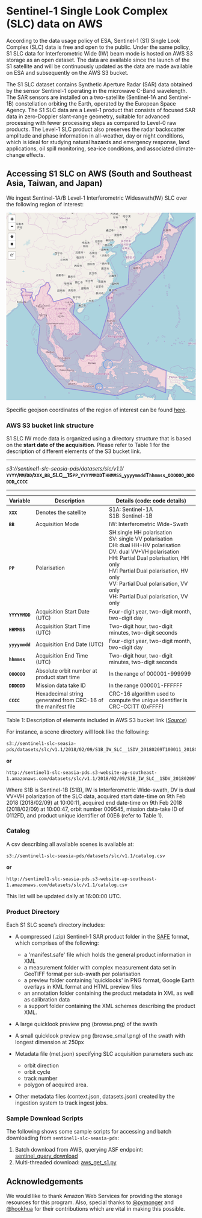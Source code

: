 # Sentinel-1 Single Look Complex (SLC) data on AWS

According to the data usage policy of ESA, Sentinel-1 (S1) Single Look Complex (SLC) data is free and open to the public. Under the same policy, S1 SLC data for Interferometric Wide (IW) beam mode is hosted on AWS S3 storage as an open dataset. The data are available since the launch of the S1 satellite and will be continuously updated as the data are made available on ESA and subsequently on the AWS S3 bucket. 


The S1 SLC dataset contains Synthetic Aperture Radar (SAR) data obtained by the sensor Sentinel-1 operating in the microwave C-Band wavelength. The SAR sensors are installed on a two-satellite (Sentinel-1A and Sentinel-1B) constellation orbiting the Earth, operated by the European Space Agency. The S1 SLC data are a Level-1 product that consists of focused SAR data in zero-Doppler slant-range geometry, suitable for advanced processing with fewer processing steps as compared to Level-0 raw products. The Level-1 SLC product also preserves the radar backscatter amplitude and phase information in all-weather, day or night conditions, which is ideal for studying natural hazards and emergency response, land applications, oil spill monitoring, sea-ice conditions, and associated climate-change effects.


## Accessing S1 SLC on AWS (South and Southeast Asia, Taiwan, and Japan)

We ingest Sentinel-1A/B Level-1 Interferometric Wideswath(IW) SLC over the following region of interest:
<p align="center">
<img src="https://github.com/earthobservatory/sentinel1-opds/blob/master/misc/opendatasetaoi.png" width="650">
</p>

Specific geojson coordinates of the region of interest can be found [here](https://github.com/earthobservatory/sentinel1-opds/blob/master/misc/opendataset.geojson).

### AWS S3 bucket link structure

S1 SLC IW mode data is organized using a directory structure that is based on the **start date of the acquisition**. Please refer to Table 1 for the description of different elements of the S3 bucket link.

---

_s3://sentinel1-slc-seasia-pds/datasets/slc/v1.1/_
**`YYYY`/`MM`/`DD`/`XXX`\_`BB`\_SLC\_\_1S`PP`\_`YYYYMMDD`T`HHMMSS`\_`yyyymmdd`T`hhmmss`\_`OOOOOO`\_`DDDDDD`\_`CCCC`**

---


|Variable      |Description                |Details (code: code details)|
|--------------|---------------------------|----------------------------|
|**`XXX`**      |Denotes the satellite       |S1A: Sentinel-1A <br>S1B: Sentinel-1B|
|**`BB`**       |Acquisition Mode            |IW: Interferometric Wide-Swath       |
|**`PP`**       |Polarisation                |SH:single HH polarisation <br>SV:	single VV polarisation<br>DH:	dual HH+HV polarisation <br>DV:	dual VV+VH polarisation <br>HH:	Partial Dual polarisation, HH only <br>HV:	Partial Dual polarisation, HV only <br>VV:	Partial Dual polarisation, VV only <br>VH:	Partial Dual polarisation, VV only|
|**`YYYYMMDD`** |Acquisition Start Date (UTC)|Four-digit year, two-digit month, two-digit day|
|**`HHMMSS`**   |Acquisition Start Time (UTC)|Two-digit hour, two-digit minutes, two-digit seconds|
|**`yyyymmdd`** |Acquisition End Date (UTC)  |Four-digit year, two-digit month, two-digit day|
|**`hhmmss`**   |Acquisition End Time (UTC)  |Two-digit hour, two-digit minutes, two-digit seconds|
|**`OOOOOO`**   |Absolute orbit number at product start time |In the range of 000001-999999|
|**`DDDDDD`**   |Mission data take ID        |In the range 000001-FFFFFF|
|**`CCCC`**      |Hexadecimal string generated from CRC-16 of the manifest file |CRC-16 algorithm used to compute the unique identifier is CRC-CCITT (0xFFFF)|

Table 1: Description of elements included in AWS S3 bucket link 
([_Source_](https://sentinel.esa.int/web/sentinel/technical-guides/sentinel-1-sar/products-algorithms/level-1-product-formatting))
 
For instance, a scene directory will look like the following: 

```
s3://sentinel1-slc-seasia-pds/datasets/slc/v1.1/2018/02/09/S1B_IW_SLC__1SDV_20180209T100011_20180209T100047_009545_0112FD_00E6
``` 

**or**

```
http://sentinel1-slc-seasia-pds.s3-website-ap-southeast-1.amazonaws.com/datasets/slc/v1.1/2018/02/09/S1B_IW_SLC__1SDV_20180209T100011_20180209T100047_009545_0112FD_00E6
```

Where S1B is Sentinel-1B (S1B), IW is Interferometric Wide-swath, DV is dual VV+VH polarization of the SLC data, acquired start date-time on 9th Feb 2018 (2018/02/09) at 10:00:11, acquired end date-time on 9th Feb 2018 (2018/02/09) at 10:00:47, orbit number 009545, mission data-take ID of 0112FD, and product unique identifier of 00E6 (refer to Table 1).

### Catalog

A csv describing all available scenes is available at:

```
s3://sentinel1-slc-seasia-pds/datasets/slc/v1.1/catalog.csv
```

**or**

```
http://sentinel1-slc-seasia-pds.s3-website-ap-southeast-1.amazonaws.com/datasets/slc/v1.1/catalog.csv
```
This list will be updated daily at 16:00:00 UTC.


### Product Directory

Each S1 SLC scene’s directory includes:
 - A compressed (.zip) Sentinel-1 SAR product folder in the [SAFE](https://sentinel.esa.int/web/sentinel/user-guides/sentinel-1-sar/data-formats/safe-specification) format, which comprises of the following:
     - a 'manifest.safe' file which holds the general product information in XML
     - a measurement folder with complex measurement data set in GeoTIFF format per sub-swath per polarisation
     - a preview folder containing 'quicklooks' in PNG format, Google Earth overlays in KML format and HTML preview files
     - an annotation folder containing the product metadata in XML as well as calibration data
     - a support folder containing the XML schemes describing the product XML.
     
 - A large quicklook preview png (browse.png) of the swath
 - A small quicklook preview png (browse_small.png) of the swath with longest dimension at 250px
 - Metadata file (met.json) specifying SLC acquisition parameters such as: 
     - orbit direction
     - orbit cycle
     - track number
     - polygon of acquired area.
 - Other metadata files (context.json, datasets.json) created by the ingestion system to track ingest jobs.
 
 ### Sample Download Scripts
 The following shows some sample scripts for accessing and batch downloading from `sentinel1-slc-seasia-pds`:
 
 1. Batch download from AWS, querying ASF endpoint: [sentinel_query_download](https://github.com/ericlindsey/sentinel_query_download) 
 1. Multi-threaded download: [aws_get_s1.py](https://github.com/earthobservatory/sentinel1-opds/tree/master/misc/aws_get_s1.py)

 

## Acknowledgements

We would like to thank Amazon Web Services for providing the storage resources for this program. Also, special thanks to [@pymonger](https://github.com/pymonger) and [@hookhua](https://github.com/hookhua) for their contributions which are vital in making this possible.
